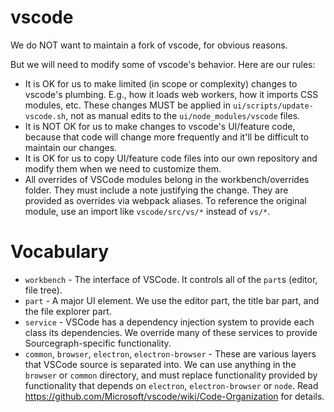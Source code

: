 # vscode

We do NOT want to maintain a fork of vscode, for obvious reasons.

But we will need to modify some of vscode's behavior. Here are our rules:

* It is OK for us to make limited (in scope or complexity) changes to vscode's plumbing. E.g., how it loads web workers, how it imports CSS modules, etc. These changes MUST be applied in `ui/scripts/update-vscode.sh`, not as manual edits to the `ui/node_modules/vscode` files.
* It is NOT OK for us to make changes to vscode's UI/feature code, because that code will change more frequently and it'll be difficult to maintain our changes.
* It is OK for us to copy UI/feature code files into our own repository and modify them when we need to customize them.
* All overrides of VSCode modules belong in the workbench/overrides folder. They must include a note justifying the change. They are provided as overrides via webpack aliases. To reference the original module, use an import like `vscode/src/vs/*` instead of `vs/*`.

# Vocabulary
* `workbench` - The interface of VSCode. It controls all of the `part`s (editor, file tree).
* `part` - A major UI element. We use the editor part, the title bar part, and the file explorer part.
* `service` - VSCode has a dependency injection system to provide each class its dependencies. We override many of these services to provide Sourcegraph-specific functionality.
* `common`, `browser`, `electron`, `electron-browser` - These are various
  layers that VSCode source is separated into. We can use anything in the
  `browser` or `common` directory, and must replace functionality provided by
  functionality that depends on `electron`, `electron-browser` or `node`. Read
  https://github.com/Microsoft/vscode/wiki/Code-Organization for details.
